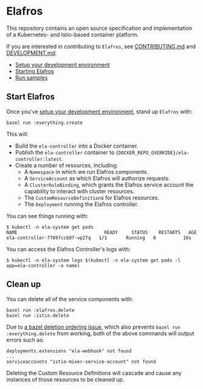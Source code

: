 # Elafros

This repository contains an open source specification and implementation of a Kubernetes- and Istio-based container platform.

If you are interested in contributing to `Elafros`, see
[CONTRIBUTING.md](./CONTRIBUTING.md) and [DEVELOPMENT.md](./DEVELOPMENT.md).

* [Setup your development environment](./DEVELOPMENT.md#getting-started)
* [Starting Elafros](#start-elafros)
* [Run samples](./sample/README.md)

## Start Elafros

Once you've [setup your development
environment](./DEVELOPMENT.md#getting-started), stand up `Elafros` with:

```shell
bazel run :everything.create
```

This will:
 * Build the `ela-controller` into a Docker container.
 * Publish the `ela-controller` container to `{DOCKER_REPO_OVERRIDE}/ela-controller:latest`.
 * Create a number of resources, including:
   * A `Namespace` in which we run Elafros components.
   * A `ServiceAccount` as which Elafros will authorize requests.
   * A `ClusterRoleBinding`, which grants the Elafros service account the capability to interact with
   cluster resources.
   * The `CustomResourceDefinition`s for Elafros resources.
   * The `Deployment` running the Elafros controller.

You can see things running with:
```shell
$ kubectl -n ela-system get pods
NAME                                READY     STATUS    RESTARTS   AGE
ela-controller-77897cc687-vp27q   1/1       Running   0          16s
```

You can access the Elafros Controller's logs with:

```shell
$ kubectl -n ela-system logs $(kubectl -n ela-system get pods -l app=ela-controller -o name)
```

## Clean up

You can delete all of the service components with:
```shell
bazel run :elafros.delete
bazel run :istio.delete
```

Due to [a bazel deletion ordering issue](https://github.com/bazelbuild/rules_k8s/issues/97),
which also prevents `bazel run :everything.delete` from working,
both of the above commands will output errors such as:

```
deployments.extensions "ela-webhook" not found
...
serviceaccounts "istio-mixer-service-account" not found
```

Deleting the Custom Resource Definitions will cascade and cause any instances
of those resources to be cleaned up.
